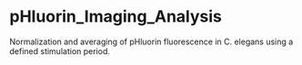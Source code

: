# pHluorin_Imaging_Analysis
Normalization and averaging of pHluorin fluorescence in C. elegans using a defined stimulation period.
